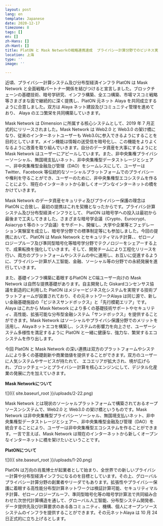 ```yaml
---
layout: post
lang: en
template: Japanese
date: 2020-12-17
timezone: 8
tags: []
en: []
zh-Hans: []
zh-Hant: []
title: PlatON と Mask Networkの戦略連携達成  プライバシー計算分野でのビジネス実現を進める
location: 上海
type: ''
image: ''

---
```

近頃、プライバシー計算システム及び分布型経済インフラ PlatON は Mask Network と全面戦略パートナー関係を結びつけると宣言しました。ブロックチェーンの基礎技術、暗号学研究、インフラ構築、全エコ構築、市場マスコミ戦略等さまざまな面で継続的に深く提携し、PlatON 元ネット Alaya を共同成立するように合意しました。双方は Alaya ネット建設及びコミュニティ管理を進めており、 Alaya のエコ繁栄を共同構築していきます。

Mask Network は Dimension に所属する核心システムとして、2019 年 7 月正式的にリリースされました。Mask Network は Web2.0 と Web3.0 の架け橋になり、従来のインターネットユーザーも Web3.0に参入できるようにすることを目的としています。メイン機能は情報の送受信を暗号化し、この機能をよりよくなるように改善を取り組んでいきます。自分のデータ資産を大事にするようにと Mask Network はユーザーにアピールしています。また、非中央集権プライバシーソーシャル、無国境支払いネット、非中央集権型データストレージとシェアー、非中央集権型金融及び管理（DAO）をシームレスにして、ユーザーは Twitter、Facebook 等伝統的なソーシャルプラットフォームでのプライバシーや権利を守ることができ、ユーザーのために、非中央集権型エコシステムを作ることにより、現在のインターネットから新しくオープンなインターネットの橋をかけていきます。

Mask Network のデータ資産セキュリティ及びプライバシー保護の理念は PlatON に合致し、最初の提携はこれを契機となったからです。プライバシ計算システム及び分布型経済インフラとして、 PlatON は暗号学への投入は最初から最後まで工夫してきました。さまざまな暗号学会議（Crypto、Eurocrypt、Asiacrypｔ等のトップ会議）をサポート、開催し、大学や企業等とフェデレーション実験室を成立し、暗号学分野での標準制定等にも参加しました。今回の提携において、PlatON は Mask Network とセキュリティマルチ計算、、ゼローノロジープルーフ及び準同型暗号化等暗号学分野でテクノロジーをシェアーする上で、成果転換を強化していきます。そして、開発チームにより工程化リリースを行い、両方のプラットフォームやシステムの中に運用し、お互いに促進するように、プライバシー計算が人工智能、金融、ソーシャル等の分野での永続発展を進行していきます。

また、基礎インフラ構築に着眼するPlatON とC端ユーザー向けの Mask Network は自然な提携基礎があります。自主開発した Giskardコンセンサス協議を創造的に利用した PlatON はメジャービジネス化システムを実現する技術プラットフォームが設置されており、その元ネットワークAlaya は同じ源で、新しい金融基礎施設の「ビジネスサンドボックス」と「先行模範エリア」です。Alaya はこれから Mask Network により多くの基礎技術サポートやセキュリティ、高性能、拡張可能な分布型金融システム「サンドボックス」を提供することができます。Mask Network はソーシャルやプライバシ保護分野でのメリットを活用し、Alayaネットエコを構築し、システムの影響力を向上させ、ユーザーシステム多様性を満足するように PlatON と一緒に健康な、強力な、繁栄するエコシステムを作り出します。

今回 PlatON と Mask Network の深い連携は双方のプラットフォームやシステムにより多くの基礎創新や商業価値を提供することができます。双方のユーザーに人気システムやサービスが持たれて、 エコエリアが拡大され、境が広げられ、ブロックチェーンとプライバシー計算を核心エンジンにして、デジタル化産業の発展に力を加えていきます。

**Mask Networkについて**

![]({{ site.baseurl_root }}/uploads/2-22.png)

Mask Network とは現状のソーシャルプラットフォームで構築されておるオープソースンシステムで、Web2.0 と Web3.0 の架け橋というものです。Mask Network は非中央集権型プライバシーソーシャル、無国境支払いネット、非中央集権型データストレージとシェアー、非中央集権型金融及び管理（DAO）を統合することにより、ユーザーは非中央集権型エコシステムを作ることができます。一言で言えば、Mask Network は現在のインターネットから新しくオープンなインターネットに橋を架けたいということです。

**PlatONについて**

![]({{ site.baseurl_root }}/uploads/1-20.png)

PlatON は万向の肖風博士が起業者として始まり、全世界での新しいプライバシー計算や分布型経済インフラになるのを目標としています。その上、グローバルプライバシー計算分野の創業者やリーダでもあります。拡張性やプライバシー保護に着眼する高性能分布型計算ネットワークは検証計算可能、セキュリティマルチ計算、ゼローノロジープルーフ、準同型暗号化等の暗号学計算法で共同組み合わせた次世代計算構造を通して、グローバル人工智能、分布型システム開発者、データ提供先及び計算要求のある各コミュニティ、機構、個人にオープンソースシステムのインフラを提供することができます。その元ネットAlaya は 10 月 24 日正式的に立ち上げるとします。